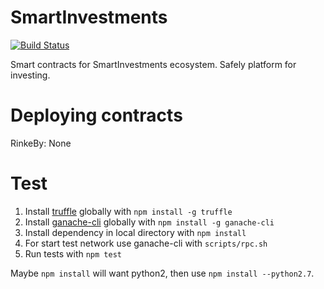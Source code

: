# SmartInvestments

[![Build Status](https://travis-ci.org/SmartInvestments/SmartInvestmentsETH.svg)](https://travis-ci.org/SmartInvestments/SmartInvestmentsETH)

Smart contracts for SmartInvestments ecosystem.
Safely platform for investing.

# Deploying contracts

RinkeBy: None
<!-- [](https://rinkeby.etherscan.io/address/) -->

# Test
1. Install [truffle](http://truffleframework.com) globally with `npm install -g truffle`
2. Install [ganache-cli](https://github.com/trufflesuite/ganache-cli) globally with `npm install -g ganache-cli`
3. Install dependency in local directory with `npm install`
4. For start test network use ganache-cli with `scripts/rpc.sh`
5. Run tests with `npm test`

Maybe `npm install` will want python2, then use `npm install --python2.7`.
